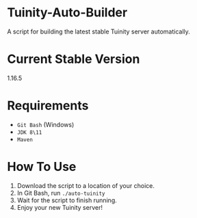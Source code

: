 # Tuinity-Auto-Builder
A script for building the latest stable Tuinity server automatically.

# Current Stable Version
1.16.5

# Requirements
- `Git Bash` (Windows)
- `JDK 8\11`
- `Maven`

# How To Use
1. Download the script to a location of your choice.
2. In Git Bash, run `./auto-tuinity`
3. Wait for the script to finish running.
4. Enjoy your new Tuinity server!
